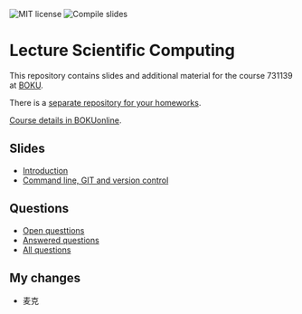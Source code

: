 ![MIT license](https://img.shields.io/github/license/inwe-boku/lecture-scientific-computing)
![Compile slides](https://github.com/inwe-boku/lecture-scientific-computing/workflows/Compile%20slides/badge.svg)

# Lecture Scientific Computing

This repository contains slides and additional material for the course 731139 at [BOKU](boku.ac.at/).

There is a [separate repository for your homeworks](https://github.com/inwe-boku/homework-scientific-computing).

[Course details in BOKUonline](https://online.boku.ac.at/BOKUonline/wbLv.wbShowLVDetail?pStpSpNr=290035).


## Slides
- [Introduction](lecture00-introduction/slides.pdf)
- [Command line, GIT and version control](lecture00-git-version-control/slides.pdf)

## Questions
- [Open questtions](https://github.com/inwe-boku/lecture-scientific-computing/issues)
- [Answered questions](https://github.com/inwe-boku/lecture-scientific-computing/issues?q=is%3Aissue+is%3Aclosed)
- [All questions](https://github.com/inwe-boku/lecture-scientific-computing/issues?q=is%3Aissue)

## My changes
- 麦克 
